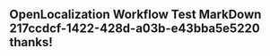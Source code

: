 <properties
ms.topic="hero-topic"
ms.test1="hero-topic"
ms.test2="test"/>

## OpenLocalization Workflow Test MarkDown 217ccdcf-1422-428d-a03b-e43bba5e5220 thanks!
